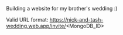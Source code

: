 Building a website for my brother's wedding :)

Valid URL format:
https://nick-and-tash-wedding.web.app/invite/<MongoDB_ID>